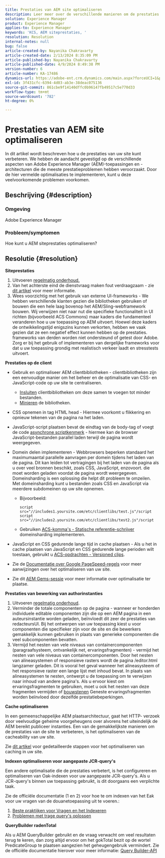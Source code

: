 ```yaml
---
title: Prestaties van AEM site optimaliseren
description: Leer meer over de verschillende manieren om de prestaties van uw AME-site te verbeteren.
solution: Experience Manager
product: Experience Manager
applies-to: Experience Manager
keywords: 'KCS, AEM siteprestaties, '
resolution: Resolution
internal-notes: null
bug: false
article-created-by: Nayanika Chakravarty
article-created-date: 2/13/2024 8:35:09 PM
article-published-by: Nayanika Chakravarty
article-published-date: 4/9/2024 8:49:38 PM
version-number: 6
article-number: KA-17486
dynamics-url: https://adobe-ent.crm.dynamics.com/main.aspx?forceUCI=1&pagetype=entityrecord&etn=knowledgearticle&id=e67c4f5c-afca-ee11-9079-6045bd006793
exl-id: 3f431cfc-6394-4d03-ab3e-38deac075136
source-git-commit: 861cbe9f14140dffc0b96147fb49517c5e770d33
workflow-type: tm+mt
source-wordcount: '782'
ht-degree: 0%

---
```


# Prestaties van AEM site optimaliseren


In dit artikel wordt beschreven hoe u de prestaties van uw site kunt verbeteren. We hebben de aandacht gevestigd op de verschillende aspecten van Adobe Experience Manager (AEM)-toepassingen en -architecturen die de meeste prestatieproblemen hebben veroorzaakt. Door de hier vermelde optimalisaties te implementeren, kunt u deze veelvoorkomende problemen voorkomen.

## Beschrijving {#description}


### <b>Omgeving</b>

Adobe Experience Manager

### <b>Probleem/symptomen</b>

Hoe kunt u AEM siteprestaties optimaliseren?


## Resolutie {#resolution}


<b>Siteprestaties</b>

1. Uitvoeren [regelmatig onderhoud.](https://experienceleague.adobe.com/en/docs/experience-manager-cloud-service/content/operations/maintenance)
2. Van het achterste eind de dienstvraag maken fout verdraagzaam - zie [dit artikel](https://helpx.adobe.com/experience-manager/kb/backend-web-service-call-blocking-threads-AEM.html) voor meer informatie.
3. Wees voorzichtig met het gebruik van externe UI-frameworks - We hebben verschillende klanten gezien die bibliotheken gebruiken of bouwen die een hele laag bovenop het AEM/Sling-webframework bouwen. Wij verwijzen niet naar nut die specifieke functionaliteit in UI richten (bijvoorbeeld ACS Commons) maar kaders die fundamenteel veranderen hoe u uw toepassing op AEM uitvoert. Hoewel deze kaders de ontwikkelingstijd enigszins kunnen verkorten, hebben we vaak gezien dat ze een negatief effect kunnen hebben op de prestaties.
frameworks van derden worden niet ondersteund of getest door Adobe. Zorg er bij het gebruik of implementeren van dergelijke frameworks voor dat u uw toepassing grondig met realistisch verkeer laadt en stresstests uitvoert.


<b>Prestaties op de client</b>

- Gebruik en optimaliseer AEM clientbibliotheken - clientbibliotheken zijn een eenvoudige manier om het beheer en de optimalisatie van CSS- en JavaScript-code op uw site te centraliseren.

   - [Insluiten](https://experienceleague.adobe.com/en/docs/experience-manager-release-information/aem-release-updates/previous-updates/aem-previous-versions) clientbibliotheken om deze samen te voegen tot minder bestanden.
   - [Minieren](https://experienceleague.adobe.com/en/docs/experience-manager-release-information/aem-release-updates/previous-updates/aem-previous-versions) de bibliotheken.
- CSS opnemen in tag HTML head - Hiermee voorkomt u flikkering en opnieuw tekenen van de pagina na het laden.
- JavaScript-script plaatsen bevat de eindtag van de body-tag of voegt de code [asynchrone scriptkenmerk](https://github.com/nateyolles/aem-clientlib-async) - hiermee kan de browser JavaScript-bestanden parallel laden terwijl de pagina wordt weergegeven.
- Domein delen implementeren - Webbrowsers beperken standaard het maximumaantal parallelle aanvragen per domein tijdens het laden van de pagina. Dit kan leiden tot vertragingen bij het laden van de pagina als u over veel bronnen beschikt, zoals CSS, JavaScript, enzovoort. die moet worden geladen voordat de pagina wordt weergegeven. Domeinsharding is een oplossing die helpt dit probleem te omzeilen. Met domeinsharding kunt u bestanden zoals CSS en JavaScript via meerdere subdomeinen op uw site opnemen.

   - Bijvoorbeeld:


     ```
     script src="//includes1.yoursite.com/etc/clientlibs/test.js"/script
     script src="//includes2.yoursite.com/etc/clientlibs/test2.js"/script
     ```


   - Gebruiken [ACS-komma&#39;s - Statische referentie-schrijver](https://adobe-consulting-services.github.io/acs-aem-commons/features/utils-and-apis/static-reference-rewriter/index.html) domeinsharding implementeren.
- JavaScript en CSS gedurende lange tijd in cache plaatsen - Als u het in cache plaatsen van JavaScript en CSS gedurende lange perioden wilt toestaan, gebruikt u [ACS-opdrachten - Versioned clips](https://adobe-consulting-services.github.io/acs-aem-commons/features/versioned-clientlibs/index.html).
- Zie de [Documentatie over Google PageSpeed-regels](https://developers.google.com/speed/docs/insights/rules) voor meer aanwijzingen over het optimaliseren van uw site.
- Zie dit [AEM Gems-sessie](https://experienceleague.adobe.com/#home) voor meer informatie over optimalisatie ter plaatse.


<b>Prestaties van bewerking van authorinstanties</b>

1. Uitvoeren [regelmatig onderhoud](https://experienceleague.adobe.com/en/docs/experience-manager-cloud-service/content/operations/maintenance).
2. Verminder de totale componenten op de pagina - wanneer er honderden individuele editable componenten zijn die op een AEM pagina in een auteursinstantie worden geladen, beïnvloedt dit zeer de prestaties van redacteursUI. Bij het ontwerpen van uw toepassing kiest u voor componenten die specifieker zijn voor de site en die bewerkers gemakkelijk kunnen gebruiken in plaats van generieke componenten die veel subcomponenten bevatten.
3. Vermijd het nesten van vele niveaus van containercomponenten (paragraafsysteem, ontvankelijk net, ervaringsfragmenten) - vermijd het nesten van vele niveaus van containercomponenten. Door het nesten van alineasystemen of responsieve rasters wordt de pagina /editor.html langzamer geladen. Dit is vooral het geval wanneer het alineasysteem of het responsieve raster een lange lijst met inhoud bevat. In plaats van alineasystemen te nesten, ontwerpt u de toepassing om te verwijzen naar inhoud van andere pagina&#39;s. Als u ervoor kiest om ervaringsfragmenten te gebruiken, moet u ook het nesten van deze fragmenten vermijden of [bouwstenen](https://experienceleague.adobe.com/en/docs/experience-manager-release-information/aem-release-updates/previous-updates/aem-previous-versions#::text=Building%20Blocks%20with%20Experience%20Fragments&amp;text=Building%20block%20enable%20content%20authors,different%20changes%20of%20Experience%20Fragments.&amp;text=The%20template%20used%20for%20Experience,to%20reuse%20components%20across%20changes.) Geneste ervaringsfragmenten worden beïnvloed door dezelfde prestatiebeperkingen.


<b>Cache optimaliseren</b>

In een gemeenschappelijke AEM plaatsarchitectuur, gaat het HTTP- verzoek door veelvoudige geheime voorgeheugens over alvorens het uiteindelijk de AEM bereikt publiceer instanties. Een van de gemakkelijkste manieren om de prestaties van de site te verbeteren, is het optimaliseren van de cacheability van uw site.

Zie [dit artikel](https://experienceleague.adobe.com/en/docs/experience-cloud-kcs/kbarticles/ka-17461) voor gedetailleerde stappen voor het optimaliseren van caching in uw site.

<b>Indexen optimaliseren voor aangepaste JCR-query&#39;s</b>

Een andere optimalisatie die de prestaties verbetert, is het configureren en optimaliseren van Oak-indexen voor uw aangepaste JCR-query&#39;s. Als u JCR-query&#39;s binnen uw toepassing gebruikt, is dit doorgaans een verplichte taak.

Zie de officiële documentatie (1 en 2) voor hoe te om indexen van het Eak voor uw vragen van de douanetoepassing uit te voeren.:

1. [Beste praktijken voor Vragen en het Indexeren](https://experienceleague.adobe.com/en/docs/experience-manager-65/content/implementing/deploying/practices/best-practices-for-queries-and-indexing)
2. [Problemen met trage query&#39;s oplossen](https://experienceleague.adobe.com/en/docs/experience-manager-65/content/implementing/developing/bestpractices/troubleshooting-slow-queries)


<b>QueryBuilder radenTotal</b>

Als u AEM QueryBuilder gebruikt en de vraag verwacht om veel resultaten terug te keren, dan zorg altijd ervoor om het gokTotal bezit op de wortel PredicateGroup te plaatsen aangezien het geheugengebruik vermindert. Zie de officiële documentatie hierover voor meer informatie: [Query Builder-API](https://experienceleague.adobe.com/en/docs/experience-manager-65/content/implementing/developing/platform/query-builder/querybuilder-api#using-p-guesstotal-to-return-the-results)
